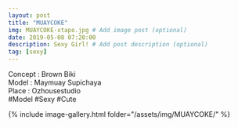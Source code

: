 ```yaml
---
layout: post
title: "MUAYCOKE"
img: MUAYCOKE-xtapo.jpg # Add image post (optional)
date: 2019-05-08 07:20:00
description: Sexy Girl! # Add post description (optional)
tag: [sexy]
---
```

Concept : Brown Biki  
Model : Maymuay Supichaya  
Place : Ozhousestudio  
#Model #Sexy #Cute

{% include image-gallery.html folder="/assets/img/MUAYCOKE/" %}
